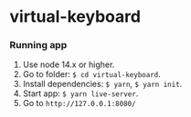 # virtual-keyboard

### Running app

1. Use node 14.x or higher.
2. Go to folder: ```$ cd virtual-keyboard```.
3. Install dependencies: ```$ yarn```, ```$ yarn init```.
4. Start app: ```$ yarn live-server```.
5. Go to ```http://127.0.0.1:8080/```
